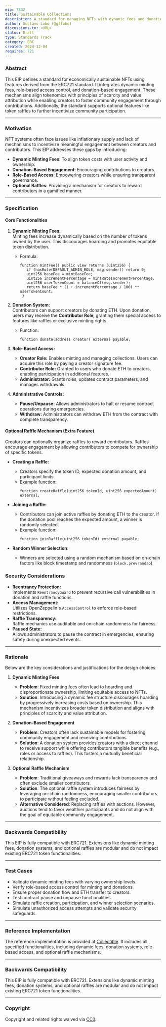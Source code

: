 ```yaml
---
eip: 7832
title: Sustainable Collections
description: A standard for managing NFTs with dynamic fees and donation-based engagement.
author: Gustavo Lobo (@gflobo)
discussions-to: <URL>
status: Draft
type: Standards Track
category: ERC
created: 2024-12-04
requires: 721
---
```


### Abstract  

This EIP defines a standard for economically sustainable NFTs using features derived from the ERC721 standard. It integrates dynamic minting fees, role-based access control, and donation-based engagement. These mechanisms align tokenomics with principles of scarcity and value attribution while enabling creators to foster community engagement through contributions. Additionally, the standard supports optional features like token raffles to further incentivize community participation.

---

### Motivation  

NFT systems often face issues like inflationary supply and lack of mechanisms to incentivize meaningful engagement between creators and contributors. This EIP addresses these gaps by introducing:  
- **Dynamic Minting Fees**: To align token costs with user activity and ownership.  
- **Donation-Based Engagement**: Encouraging contributions to creators.  
- **Role-Based Access**: Empowering creators while ensuring transparent governance.  
- **Optional Raffles**: Providing a mechanism for creators to reward contributors in a gamified manner.

---

### Specification  

#### Core Functionalities  

1. **Dynamic Minting Fees:**  
   Minting fees increase dynamically based on the number of tokens owned by the user. This discourages hoarding and promotes equitable token distribution.  
   - Formula:  
     ```solidity
     function mintFee() public view returns (uint256) {
        if (hasRole(DEFAULT_ADMIN_ROLE, msg.sender)) return 0;
        uint256 baseFee = mintBaseFee;
        uint256 incrementPercentage = mintRateIncrementPercentage;
        uint256 userTokenCount = balanceOf(msg.sender);
        return baseFee * (1 + incrementPercentage / 100) ** userTokenCount;
      }
     ```  

2. **Donation System:**  
   Contributors can support creators by donating ETH. Upon donation, users may receive the **Contributor Role**, granting them special access to features like raffles or exclusive minting rights.  
   - Function:  
     ```solidity
     function donate(address creator) external payable;
     ```

3. **Role-Based Access:**  
   - **Creator Role:** Enables minting and managing collections. Users can acquire this role by paying a creator signature fee.  
   - **Contributor Role:** Granted to users who donate ETH to creators, enabling participation in additional features.  
   - **Administrator:** Grants roles, updates contract parameters, and manages withdrawals.  


4. **Administrative Controls:**  
   - **Pause/Unpause:** Allows administrators to halt or resume contract operations during emergencies.  
   - **Withdraw:** Administrators can withdraw ETH from the contract with complete transparency.  

#### Optional Raffle Mechanism (Extra Feature)  

Creators can optionally organize raffles to reward contributors. Raffles encourage engagement by allowing contributors to compete for ownership of specific tokens.  
- **Creating a Raffle:**  
  - Creators specify the token ID, expected donation amount, and participant limits.  
  - Example function:  
    ```solidity
    function createRaffle(uint256 tokenId, uint256 expectedAmount) external;
    ```

- **Joining a Raffle:**  
  - Contributors can join active raffles by donating ETH to the creator. If the donation pool reaches the expected amount, a winner is randomly selected.  
  - Example function:  
    ```solidity
    function joinRaffle(uint256 tokenId) external payable;
    ```

- **Random Winner Selection:**  
  - Winners are selected using a random mechanism based on on-chain factors like block timestamp and randomness (`block.prevrandao`).  


### Security Considerations  

- **Reentrancy Protection:**  
  Implements `ReentrancyGuard` to prevent recursive call vulnerabilities in donation and raffle functions.  
- **Access Management:**  
  Utilizes OpenZeppelin's `AccessControl` to enforce role-based restrictions.  
- **Raffle Transparency:**  
  Raffle mechanics use auditable and on-chain randomness for fairness.  
- **Paused State:**  
  Allows administrators to pause the contract in emergencies, ensuring safety during unexpected events.  

---

### Rationale  

Below are the key considerations and justifications for the design choices:

1. **Dynamic Minting Fees**  
   - **Problem**: Fixed minting fees often lead to hoarding and disproportionate ownership, limiting equitable access to NFTs.  
   - **Solution**: Introducing a dynamic fee structure discourages hoarding by progressively increasing costs based on ownership. This mechanism incentivizes broader token distribution and aligns with principles of scarcity and value attribution.  

2. **Donation-Based Engagement**  
   - **Problem**: Creators often lack sustainable models for fostering community engagement and receiving contributions.  
   - **Solution**: A donation system provides creators with a direct channel to receive support while offering contributors tangible benefits (e.g., roles or access to raffles). This fosters a mutually beneficial relationship.  

3. **Optional Raffle Mechanism**  
   - **Problem**: Traditional giveaways and rewards lack transparency and often exclude smaller contributors.  
   - **Solution**: The optional raffle system introduces fairness by leveraging on-chain randomness, encouraging smaller contributors to participate without feeling excluded.  
   - **Alternative Considered**: Replacing raffles with auctions. However, auctions tend to favor wealthier participants and do not align with the goal of equitable community engagement.

---

### Backwards Compatibility  

This EIP is fully compatible with ERC721. Extensions like dynamic minting fees, donation systems, and optional raffles are modular and do not impact existing ERC721 token functionalities.

---

### Test Cases  

- Validate dynamic minting fees with varying ownership levels.  
- Verify role-based access control for minting and donations.  
- Ensure proper donation flow and ETH transfer to creators.  
- Test contract pause and unpause functionalities.  
- Simulate raffle creation, participation, and winner selection scenarios.  
- Simulate unauthorized access attempts and validate security safeguards.  

---

### Reference Implementation  

The reference implementation is provided at [Collectible](https://github.com/gfLobo/Collectible). It includes all specified functionalities, including dynamic fees, donation systems, role-based access, and optional raffle mechanisms.

---

### Backwards Compatibility  

This EIP is fully compatible with ERC721. Extensions like dynamic minting fees, donation systems, and optional raffles are modular and do not impact existing ERC721 token functionalities.

---

### Copyright  
Copyright and related rights waived via [CC0](../LICENSE.md).